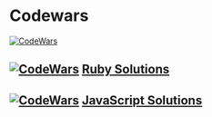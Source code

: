 # Codewars

[![CodeWars](https://www.codewars.com/users/MrLin/badges/large)](https://www.codewars.com/users/MrLin "My Honor Badge")

## [![CodeWars](https://github.com/MrLinQQ/codewars/blob/master/image/ruby.png)](Ruby/ruby.md) [Ruby Solutions](Ruby/ruby.md)

## [![CodeWars](https://github.com/MrLinQQ/codewars/blob/master/image/javascript.png)](JavaScript/js.md) [JavaScript Solutions](JavaScript/js.md)

